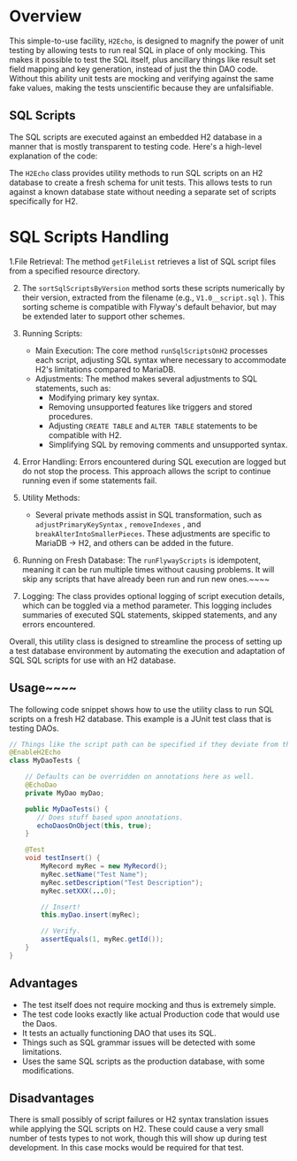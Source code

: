 # Overview
This simple-to-use facility, `H2Echo`, is designed to magnify the power of unit testing by 
allowing tests to run real SQL in place of only mocking.  This makes it possible to test the SQL itself, plus ancillary things like result set field mapping and key generation, instead of just the thin DAO code. Without this ability unit tests are mocking and verifying against the same fake values, making the tests unscientific because they are unfalsifiable. 

## SQL Scripts 
The SQL scripts are executed against an embedded H2 database in a manner that is mostly transparent to testing code. Here's a high-level explanation of the code:

The `H2Echo` class provides utility methods to run SQL scripts on an H2 database to create a fresh schema for unit tests. This allows tests to run against a known database state without needing a separate set of scripts specifically for H2.

# SQL Scripts Handling
1.File Retrieval: The method  `getFileList`  retrieves a list of SQL script files from a specified resource directory.

2. The  `sortSqlScriptsByVersion`  method sorts these scripts numerically by their version, extracted from the filename (e.g.,  `V1.0__script.sql` ).  This sorting scheme is compatible with Flyway's default behavior, but may be extended later to support other schemes.

3. Running Scripts:
    - Main Execution: The core method  `runSqlScriptsOnH2`  processes each script, adjusting SQL syntax where necessary to accommodate H2's limitations compared to MariaDB.
    - Adjustments: The method makes several adjustments to SQL statements, such as:
        - Modifying primary key syntax.
        - Removing unsupported features like triggers and stored procedures.
        - Adjusting  `CREATE TABLE`  and  `ALTER TABLE`  statements to be compatible with H2.
        - Simplifying SQL by removing comments and unsupported syntax.

4. Error Handling: Errors encountered during SQL execution are logged but do not stop the process. This approach allows the script to continue running even if some statements fail.

5. Utility Methods:
    - Several private methods assist in SQL transformation, such as  `adjustPrimaryKeySyntax` ,  `removeIndexes` , and  `breakAlterIntoSmallerPieces`.  These adjustments are specific to
      MariaDB -> H2, and others can be added in the future.

6. Running on Fresh Database: The  `runFlywayScripts`  is idempotent, meaning it can be run multiple times without causing problems.  It will skip any scripts that have already been run and run new ones.~~~~

7. Logging: The class provides optional logging of script execution details, which can be toggled via a method parameter. This logging includes summaries of executed SQL statements, skipped statements, and any errors encountered.

Overall, this utility class is designed to streamline the process of setting up a test database environment by automating the execution and adaptation of SQL SQL scripts for use with an H2 database.

## Usage~~~~

The following code snippet shows how to use the utility class to run SQL scripts on a fresh H2 database.  This example is a JUnit test class that is testing DAOs.  

```java
// Things like the script path can be specified if they deviate from the default.
@EnableH2Echo
class MyDaoTests {

    // Defaults can be overridden on annotations here as well.
    @EchoDao
    private MyDao myDao;

    public MyDaoTests() {
       // Does stuff based upon annotations.
       echoDaosOnObject(this, true); 
    }

    @Test
    void testInsert() {
        MyRecord myRec = new MyRecord();
        myRec.setName("Test Name");
        myRec.setDescription("Test Description");
        myRec.setXXX(...0);

        // Insert!
        this.myDao.insert(myRec);

        // Verify.
        assertEquals(1, myRec.getId());
    }
}
```

## Advantages
* The test itself does not require mocking and thus is extremely simple.
* The test code looks exactly like actual Production code that would use the Daos.
* It tests an actually functioning DAO that uses its SQL.
* Things such as SQL grammar issues will be detected with some limitations.
* Uses the same SQL scripts as the production database, with some modifications.

## Disadvantages
There is small possibly of script failures or H2 syntax translation issues while applying the SQL scripts on H2. These could cause a very small number of tests types to not work, though this will show up during test development.  In this case mocks would be required for that test.
